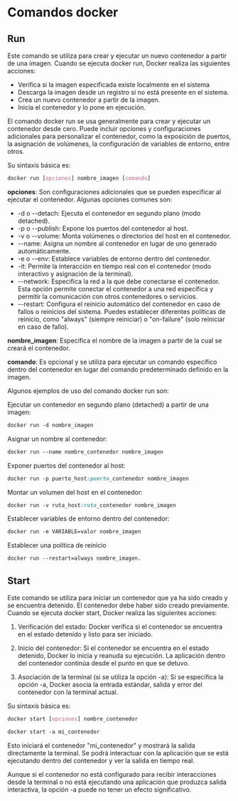 # Comandos docker

## Run

Este comando se utiliza para crear y ejecutar un nuevo contenedor a partir de una imagen. Cuando se ejecuta docker run, Docker realiza las siguientes acciones:

* Verifica si la imagen especificada existe localmente en el sistema
* Descarga la imagen desde un registro si no está presente en el sistema.
* Crea un nuevo contenedor a partir de la imagen.
* Inicia el contenedor y lo pone en ejecución.

El comando docker run se usa generalmente para crear y ejecutar un contenedor desde cero. Puede incluir opciones y configuraciones adicionales para personalizar el contenedor, como la exposición de puertos, la asignación de volúmenes, la configuración de variables de entorno, entre otros.

Su sintaxis básica es:

``` css
docker run [opciones] nombre_imagen [comando]
```

**opciones**: Son configuraciones adicionales que se pueden especificar al ejecutar el contenedor. Algunas opciones comunes son:

* -d o --detach: Ejecuta el contenedor en segundo plano (modo detached).
* -p o --publish: Expone los puertos del contenedor al host.
* -v o --volume: Monta volúmenes o directorios del host en el contenedor.
* --name: Asigna un nombre al contenedor en lugar de uno generado automáticamente.
* -e o --env: Establece variables de entorno dentro del contenedor.
* -it: Permite la interacción en tiempo real con el contenedor (modo interactivo y asignación de la terminal).
* --network: Especifica la red a la que debe conectarse el contenedor. Esta opción permite conectar el contenedor a una red específica y permitir la comunicación con otros contenedores o servicios.
* --restart: Configura el reinicio automático del contenedor en caso de fallos o reinicios del sistema. Puedes establecer diferentes políticas de reinicio, como "always" (siempre reiniciar) o "on-failure" (solo reiniciar en caso de fallo).
  
**nombre_imagen**: Especifica el nombre de la imagen a partir de la cual se creará el contenedor.

**comando**: Es opcional y se utiliza para ejecutar un comando específico dentro del contenedor en lugar del comando predeterminado definido en la imagen.

Algunos ejemplos de uso del comando docker run son:

Ejecutar un contenedor en segundo plano (detached) a partir de una imagen:

```css
docker run -d nombre_imagen
```

Asignar un nombre al contenedor:

```css
docker run --name nombre_contenedor nombre_imagen
```

Exponer puertos del contenedor al host:

```css
docker run -p puerto_host:puerto_contenedor nombre_imagen
```

Montar un volumen del host en el contenedor:

```css
docker run -v ruta_host:ruta_contenedor nombre_imagen
```

Establecer variables de entorno dentro del contenedor:

```css
docker run -e VARIABLE=valor nombre_imagen
```

Establecer una política de reinicio

```css
docker run --restart=always nombre_imagen.
```

## Start

Este comando se utiliza para iniciar un contenedor que ya ha sido creado y se encuentra detenido. El contenedor debe haber sido creado previamente. Cuando se ejecuta docker start, Docker realiza las siguientes acciones:

1. Verificación del estado: Docker verifica si el contenedor se encuentra en el estado detenido y listo para ser iniciado.

2. Inicio del contenedor: Si el contenedor se encuentra en el estado detenido, Docker lo inicia y reanuda su ejecución. La aplicación dentro del contenedor continúa desde el punto en que se detuvo.

2. Asociación de la terminal (si se utiliza la opción -a): Si se especifica la opción -a, Docker asocia la entrada estándar, salida y error del contenedor con la terminal actual.

Su sintaxis básica es:

```css
docker start [opciones] nombre_contenedor

docker start -a mi_contenedor
```

Esto iniciará el contenedor "mi_contenedor" y mostrará la salida directamente la terminal. Se podrá interactuar con la aplicación que se está ejecutando dentro del contenedor y ver la salida en tiempo real.

Aunque si el contenedor no está configurado para recibir interacciones desde la terminal o no está ejecutando una aplicación que produzca salida interactiva, la opción -a puede no tener un efecto significativo.
